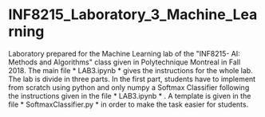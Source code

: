 # INF8215_Laboratory_3_Machine_Learning
Laboratory prepared for the Machine Learning lab of the "INF8215- AI: Methods and Algorithms" class given in Polytechnique Montreal in Fall 2018.
The main file * LAB3.ipynb * gives the instructions for the whole lab.
The lab is divide in three parts.
In the first part, students have to implement from scratch using python and only numpy a Softmax Classifier following the instructions given in the file * LAB3.ipynb * . A template is given in the file * SoftmaxClassifier.py * in order to make the task easier for students.
